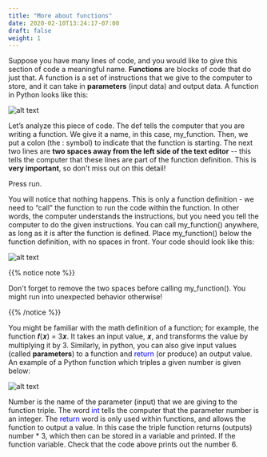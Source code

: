```yaml
---
title: "More about functions"
date: 2020-02-10T13:24:17-07:00
draft: false
weight: 1
--- 
```


Suppose you have many lines of code, and you would like to give this section of code a meaningful name. <b>Functions</b> are blocks of code that do just that. A function is a set of instructions that we give to the computer to store, and it can take in <b>parameters</b> (input data) and output data. A function in Python looks like this:

![alt text](../../img/function.png "sample function with explanation")

Let’s analyze this piece of code. The def tells the computer that you are writing a function. We give it a name, in this case, my_function. Then, we put a colon (the : symbol) to indicate that the function is starting. The next two lines are <b>two spaces away from the left side of the text editor</b> -- this tells the computer that these lines are part of the function definition. This is <b>very important</b>, so don't miss out on this detail!

Press run.

You will notice that nothing happens. This is only a function definition - we need to “call” the function to run the code within the function. In other words, the computer understands the instructions, but you need you tell the computer to do the given instructions. You can call my_function() anywhere, as long as it is after the function is defined. Place my_function() below the function definition, with no spaces in front. Your code should look like this:
 

![alt text](../../img/my_function.png)

{{% notice note %}}

Don't forget to remove the two spaces before calling my_function(). You might run into unexpected behavior otherwise! 

{{% /notice %}}

You might be familiar with the math definition of a function; for example,
the function 𝒇(𝒙) = 3𝒙. It takes an input value, 𝒙, and transforms the value by multiplying it by 3. Similarly, in python, you can also give input values (called <b>parameters</b>) to a function and <font color="blue">return</font> (or produce) an output value. An example of a Python function which triples a given
number is given below:

![alt text](../../img/function_triples.png "sample function the triples a given number")

Number is the name of the parameter (input) that we are giving to the function triple. The word <font color="blue">int</font> tells the computer that the parameter number is an integer. The <font color="blue">return</font> word is only used within functions, and allows the function to output a value. In this case the triple function returns (outputs) number * 3, which then can be stored in a variable and printed. If the function variable. Check that the code above prints out the number 6.
